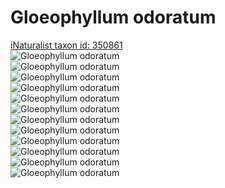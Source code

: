 
Gloeophyllum odoratum
=====================
  
[iNaturalist taxon id: 350861](https://www.inaturalist.org/taxa/350861)  
![Gloeophyllum odoratum](https://inaturalist-open-data.s3.amazonaws.com/photos/166398436/medium.jpeg)  
![Gloeophyllum odoratum](https://inaturalist-open-data.s3.amazonaws.com/photos/166398448/medium.jpeg)  
![Gloeophyllum odoratum](https://inaturalist-open-data.s3.amazonaws.com/photos/163743536/medium.jpeg)  
![Gloeophyllum odoratum](https://inaturalist-open-data.s3.amazonaws.com/photos/52653032/medium.jpeg)  
![Gloeophyllum odoratum](https://inaturalist-open-data.s3.amazonaws.com/photos/52653035/medium.jpeg)  
![Gloeophyllum odoratum](https://inaturalist-open-data.s3.amazonaws.com/photos/52653040/medium.jpeg)  
![Gloeophyllum odoratum](https://inaturalist-open-data.s3.amazonaws.com/photos/166398436/medium.jpeg)  
![Gloeophyllum odoratum](https://inaturalist-open-data.s3.amazonaws.com/photos/166398448/medium.jpeg)  
![Gloeophyllum odoratum](https://inaturalist-open-data.s3.amazonaws.com/photos/163743536/medium.jpeg)  
![Gloeophyllum odoratum](https://inaturalist-open-data.s3.amazonaws.com/photos/52653032/medium.jpeg)  
![Gloeophyllum odoratum](https://inaturalist-open-data.s3.amazonaws.com/photos/52653035/medium.jpeg)  
![Gloeophyllum odoratum](https://inaturalist-open-data.s3.amazonaws.com/photos/52653040/medium.jpeg)